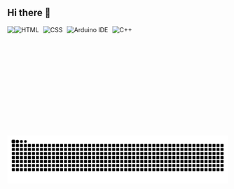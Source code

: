 ## Hi there 👋
<img align="left" style="padding-rigth: 10px;" height="250" src="https://i.pinimg.com/736x/9b/18/d6/9b18d68b3d412dea0f079d4b40015266.jpg">

<img 
  align="left"
  alt="HTML" 
  height="30" 
  style="padding-right: 10px;"
  src="https://img.shields.io/badge/HTML5-E34F26?style=for-the-badge&logo=html5&logoColor=white"/>

<img 
  align="left"
  alt="CSS" 
  height="30" 
  style="padding-right: 10px;"
  src="https://img.shields.io/badge/CSS3-1572B6?style=for-the-badge&logo=css&logoColor=white"/>

<img 
  align="left"
  alt="Arduino IDE" 
  height="30" 
  style="padding-right: 10px;"
  src="https://img.shields.io/badge/Arduino_IDE-00979D?style=for-the-badge&logo=arduino&logoColor=white"/>

<img 
  align="left"
  alt="C++" 
  height="30" 
  style="padding-right: 10px;"
  src="https://img.shields.io/badge/C%2B%2B-00599C?style=for-the-badge&logo=c%2B%2B&logoColor=white"/>
  
  
<picture>
  <source media="(prefers-color-scheme: dark)" srcset="https://raw.githubusercontent.com/s-Lore/s-Lore/output/github-contribution-grid-snake-dark.svg">
  <source media="(prefers-color-scheme: light)" srcset="https://raw.githubusercontent.com/s-Lore/s-Lore/output/github-contribution-grid-snake.svg">
  <img alt="github contribution grid snake animation" src="https://raw.githubusercontent.com/s-Lore/s-Lore/output/github-contribution-grid-snake.svg">
</picture>
